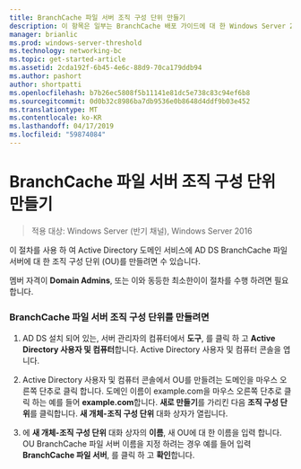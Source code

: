 ```yaml
---
title: BranchCache 파일 서버 조직 구성 단위 만들기
description: 이 항목은 일부는 BranchCache 배포 가이드에 대 한 Windows Server 2016, 지사에 WAN 대역폭 사용량을 최적화 하기 위해 분산 및 호스트 캐시 모드로 BranchCache를 배포 하는 방법을 보여 주는
manager: brianlic
ms.prod: windows-server-threshold
ms.technology: networking-bc
ms.topic: get-started-article
ms.assetid: 2cda192f-6b45-4e6c-88d9-70ca179ddb94
ms.author: pashort
author: shortpatti
ms.openlocfilehash: b7b26ec5808f5b11141e81dc5e738c83c94ef6b8
ms.sourcegitcommit: 0d0b32c8986ba7db9536e0b8648d4ddf9b03e452
ms.translationtype: MT
ms.contentlocale: ko-KR
ms.lasthandoff: 04/17/2019
ms.locfileid: "59874084"
---
```

# <a name="create-the-branchcache-file-servers-organizational-unit"></a>BranchCache 파일 서버 조직 구성 단위 만들기

>적용 대상: Windows Server (반기 채널), Windows Server 2016

이 절차를 사용 하 여 Active Directory 도메인 서비스에 AD DS BranchCache 파일 서버에 대 한 조직 구성 단위 (OU)를 만들려면 수 있습니다.  
  
멤버 자격이 **Domain Admins**, 또는 이와 동등한 최소한이이 절차를 수행 하려면 필요 합니다.  
  
### <a name="to-create-the-branchcache-file-servers-organizational-unit"></a>BranchCache 파일 서버 조직 구성 단위를 만들려면  
  
1.  AD DS 설치 되어 있는, 서버 관리자의 컴퓨터에서 **도구**, 를 클릭 하 고 **Active Directory 사용자 및 컴퓨터**합니다. Active Directory 사용자 및 컴퓨터 콘솔을 엽니다.  
  
2.  Active Directory 사용자 및 컴퓨터 콘솔에서 OU를 만들려는 도메인을 마우스 오른쪽 단추로 클릭 합니다. 도메인 이름이 example.com을 마우스 오른쪽 단추로 클릭 하는 예를 들어 **example.com**합니다. **새로 만들기**를 가리킨 다음 **조직 구성 단위**를 클릭합니다. **새 개체-조직 구성 단위** 대화 상자가 열립니다.  
  
3.  에 **새 개체-조직 구성 단위** 대화 상자의 **이름**, 새 OU에 대 한 이름을 입력 합니다. OU BranchCache 파일 서버 이름을 지정 하려는 경우 예를 들어 입력 **BranchCache 파일 서버**, 를 클릭 하 고 **확인**합니다.  
  


